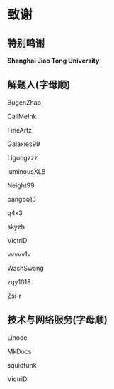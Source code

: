 # 致谢 

## 特别鸣谢

**Shanghai Jiao Tong University**

## 解题人(字母顺)

BugenZhao

CallMeInk

FineArtz

Galaxies99

Ligongzzz

luminousXLB

Neight99

pangbo13

q4x3

skyzh

VictriD

vvvvv1v

WashSwang

zqy1018

Zsi-r

## 技术与网络服务(字母顺)

Linode

MkDocs

squidfunk

VictriD
